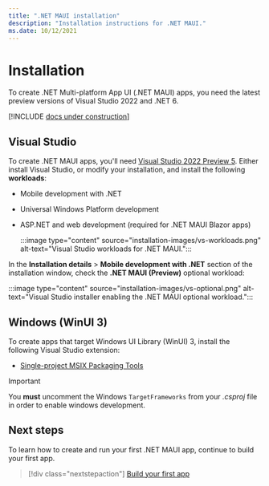 ```yaml
---
title: ".NET MAUI installation"
description: "Installation instructions for .NET MAUI."
ms.date: 10/12/2021
---
```


# Installation

To create .NET Multi-platform App UI (.NET MAUI) apps, you need the latest preview versions of Visual Studio 2022 and .NET 6.

[!INCLUDE [docs under construction](~/includes/preview-note.md)]

## Visual Studio

To create .NET MAUI apps, you'll need [Visual Studio 2022 Preview 5](https://visualstudio.microsoft.com/vs/preview/vs2022/). Either install Visual Studio, or modify your installation, and install the following **workloads**:

- Mobile development with .NET
- Universal Windows Platform development
- ASP.NET and web development (required for .NET MAUI Blazor apps)

  :::image type="content" source="installation-images/vs-workloads.png" alt-text="Visual Studio workloads for .NET MAUI.":::

In the **Installation details** > **Mobile development with .NET** section of the installation window, check the **.NET MAUI (Preview)** optional workload:

:::image type="content" source="installation-images/vs-optional.png" alt-text="Visual Studio installer enabling the .NET MAUI optional workload.":::

## Windows (WinUI 3)

To create apps that target Windows UI Library (WinUI) 3, install the following Visual Studio extension:

- [Single-project MSIX Packaging Tools](https://marketplace.visualstudio.com/items?itemName=ProjectReunion.MicrosoftSingleProjectMSIXPackagingToolsDev17)

> [!IMPORTANT]
> You **must** uncomment the Windows `TargetFrameworks` from your _.csproj_ file in order to enable windows development.

## Next steps

To learn how to create and run your first .NET MAUI app, continue to build your first app.

> [!div class="nextstepaction"]
> [Build your first app](first-app.md)

